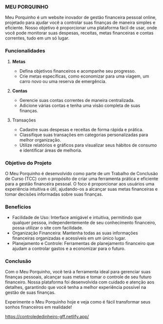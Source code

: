 ### MEU PORQUINHO

Meu Porquinho é um website inovador de gestão financeira pessoal online, projetado para ajudar você a controlar suas finanças de maneira simples e eficiente. Nosso objetivo é proporcionar uma plataforma fácil de usar, onde você pode monitorar suas despesas, receitas, metas financeiras e contas correntes, tudo em um só lugar.

### Funcionalidades

1. **Metas**
   - Defina objetivos financeiros e acompanhe seu progresso.
   - Crie metas específicas, como economizar para uma viagem, um carro novo ou uma reserva de emergência.

2. **Contas**
   - Gerencie suas contas correntes de maneira centralizada.
   - Adicione várias contas e tenha uma visão completa de suas finanças.

3. Transações
   - Cadastre suas despesas e receitas de forma rápida e prática.
   - Classifique suas transações em categorias personalizadas para melhor organização.
   - Utilize relatórios e gráficos para visualizar seus hábitos de consumo e identificar áreas de melhoria.

### Objetivo do Projeto

O Meu Porquinho é desenvolvido como parte de um Trabalho de Conclusão de Curso (TCC) com o propósito de criar uma ferramenta prática e eficiente para a gestão financeira pessoal. O foco é proporcionar aos usuários uma experiência intuitiva e útil, ajudando-os a alcançar suas metas financeiras e tomar decisões informadas sobre suas finanças.

### Benefícios

- Facilidade de Uso: Interface amigável e intuitiva, permitindo que qualquer pessoa, independentemente de seu conhecimento financeiro, possa utilizar o site com facilidade.
- Organização Financeira: Mantenha todas as suas informações financeiras organizadas e acessíveis em um único lugar.
- Planejamento e Controle: Ferramentas de planejamento financeiro que ajudam a controlar gastos e a economizar para o futuro.

### Conclusão

Com o Meu Porquinho, você terá a ferramenta ideal para gerenciar suas finanças pessoais, alcançar suas metas e tomar o controle de seu futuro financeiro. Nossa plataforma foi desenvolvida com cuidado e atenção aos detalhes, garantindo que você tenha a melhor experiência possível na gestão de suas finanças.

Experimente o Meu Porquinho hoje e veja como é fácil transformar seus sonhos financeiros em realidade!

https://controlededinheiro-gff.netlify.app/


